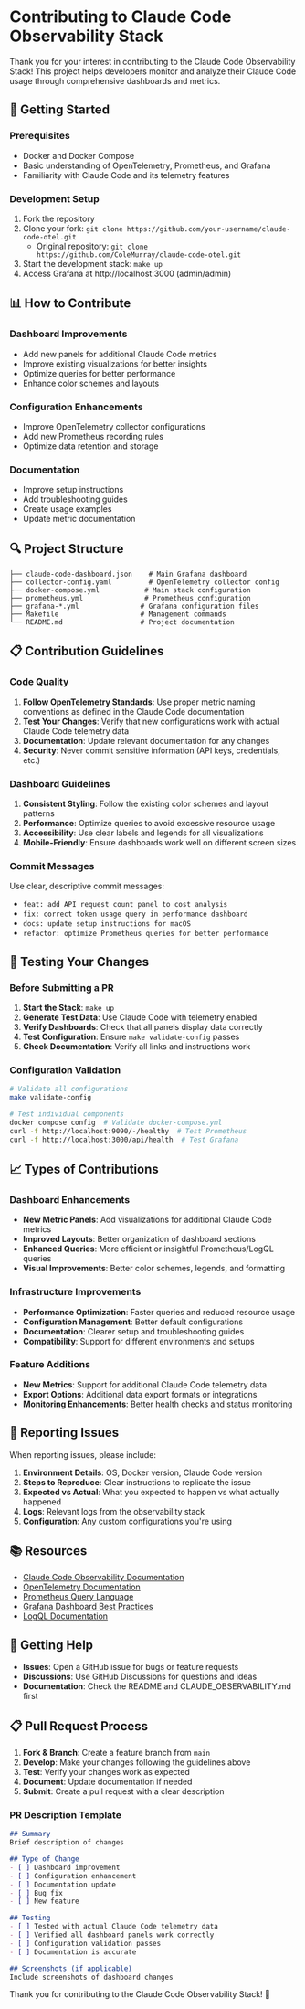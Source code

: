 # Contributing to Claude Code Observability Stack

Thank you for your interest in contributing to the Claude Code Observability Stack! This project helps developers monitor and analyze their Claude Code usage through comprehensive dashboards and metrics.

## 🚀 Getting Started

### Prerequisites
- Docker and Docker Compose
- Basic understanding of OpenTelemetry, Prometheus, and Grafana
- Familiarity with Claude Code and its telemetry features

### Development Setup
1. Fork the repository
2. Clone your fork: `git clone https://github.com/your-username/claude-code-otel.git`
   - Original repository: `git clone https://github.com/ColeMurray/claude-code-otel.git`
3. Start the development stack: `make up`
4. Access Grafana at http://localhost:3000 (admin/admin)

## 📊 How to Contribute

### Dashboard Improvements
- Add new panels for additional Claude Code metrics
- Improve existing visualizations for better insights
- Optimize queries for better performance
- Enhance color schemes and layouts

### Configuration Enhancements
- Improve OpenTelemetry collector configurations
- Add new Prometheus recording rules
- Optimize data retention and storage

### Documentation
- Improve setup instructions
- Add troubleshooting guides
- Create usage examples
- Update metric documentation

## 🔍 Project Structure

```
├── claude-code-dashboard.json    # Main Grafana dashboard
├── collector-config.yaml         # OpenTelemetry collector config
├── docker-compose.yml           # Main stack configuration
├── prometheus.yml               # Prometheus configuration
├── grafana-*.yml               # Grafana configuration files
├── Makefile                    # Management commands
└── README.md                   # Project documentation
```

## 📋 Contribution Guidelines

### Code Quality
1. **Follow OpenTelemetry Standards**: Use proper metric naming conventions as defined in the Claude Code documentation
2. **Test Your Changes**: Verify that new configurations work with actual Claude Code telemetry data
3. **Documentation**: Update relevant documentation for any changes
4. **Security**: Never commit sensitive information (API keys, credentials, etc.)

### Dashboard Guidelines
1. **Consistent Styling**: Follow the existing color schemes and layout patterns
2. **Performance**: Optimize queries to avoid excessive resource usage
3. **Accessibility**: Use clear labels and legends for all visualizations
4. **Mobile-Friendly**: Ensure dashboards work well on different screen sizes

### Commit Messages
Use clear, descriptive commit messages:
- `feat: add API request count panel to cost analysis`
- `fix: correct token usage query in performance dashboard`
- `docs: update setup instructions for macOS`
- `refactor: optimize Prometheus queries for better performance`

## 🧪 Testing Your Changes

### Before Submitting a PR
1. **Start the Stack**: `make up`
2. **Generate Test Data**: Use Claude Code with telemetry enabled
3. **Verify Dashboards**: Check that all panels display data correctly
4. **Test Configuration**: Ensure `make validate-config` passes
5. **Check Documentation**: Verify all links and instructions work

### Configuration Validation
```bash
# Validate all configurations
make validate-config

# Test individual components
docker compose config  # Validate docker-compose.yml
curl -f http://localhost:9090/-/healthy  # Test Prometheus
curl -f http://localhost:3000/api/health  # Test Grafana
```

## 📈 Types of Contributions

### Dashboard Enhancements
- **New Metric Panels**: Add visualizations for additional Claude Code metrics
- **Improved Layouts**: Better organization of dashboard sections
- **Enhanced Queries**: More efficient or insightful Prometheus/LogQL queries
- **Visual Improvements**: Better color schemes, legends, and formatting

### Infrastructure Improvements
- **Performance Optimization**: Faster queries and reduced resource usage
- **Configuration Management**: Better default configurations
- **Documentation**: Clearer setup and troubleshooting guides
- **Compatibility**: Support for different environments and setups

### Feature Additions
- **New Metrics**: Support for additional Claude Code telemetry data
- **Export Options**: Additional data export formats or integrations
- **Monitoring Enhancements**: Better health checks and status monitoring

## 🐛 Reporting Issues

When reporting issues, please include:
1. **Environment Details**: OS, Docker version, Claude Code version
2. **Steps to Reproduce**: Clear instructions to replicate the issue
3. **Expected vs Actual**: What you expected to happen vs what actually happened
4. **Logs**: Relevant logs from the observability stack
5. **Configuration**: Any custom configurations you're using

## 📚 Resources

- [Claude Code Observability Documentation](CLAUDE_OBSERVABILITY.md)
- [OpenTelemetry Documentation](https://opentelemetry.io/docs/)
- [Prometheus Query Language](https://prometheus.io/docs/prometheus/latest/querying/)
- [Grafana Dashboard Best Practices](https://grafana.com/docs/grafana/latest/best-practices/)
- [LogQL Documentation](https://grafana.com/docs/loki/latest/logql/)

## 💬 Getting Help

- **Issues**: Open a GitHub issue for bugs or feature requests
- **Discussions**: Use GitHub Discussions for questions and ideas
- **Documentation**: Check the README and CLAUDE_OBSERVABILITY.md first

## 📋 Pull Request Process

1. **Fork & Branch**: Create a feature branch from `main`
2. **Develop**: Make your changes following the guidelines above
3. **Test**: Verify your changes work as expected
4. **Document**: Update documentation if needed
5. **Submit**: Create a pull request with a clear description

### PR Description Template
```markdown
## Summary
Brief description of changes

## Type of Change
- [ ] Dashboard improvement
- [ ] Configuration enhancement
- [ ] Documentation update
- [ ] Bug fix
- [ ] New feature

## Testing
- [ ] Tested with actual Claude Code telemetry data
- [ ] Verified all dashboard panels work correctly
- [ ] Configuration validation passes
- [ ] Documentation is accurate

## Screenshots (if applicable)
Include screenshots of dashboard changes
```

Thank you for contributing to the Claude Code Observability Stack! 🚀 